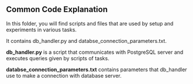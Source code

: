 ## Common Code Explanation  

In this folder, you will find scripts and files that are used by setup and experiments in various tasks.  
  
It contains db_handler.py and databse_connection_parameters.txt.  

 **db_handler.py** is a script that communicates with PostgreSQL server and executes queries given by scripts of tasks.  

 **databse_connection_parameters.txt** contains parameters that db_handler use to make a connection with database server.
